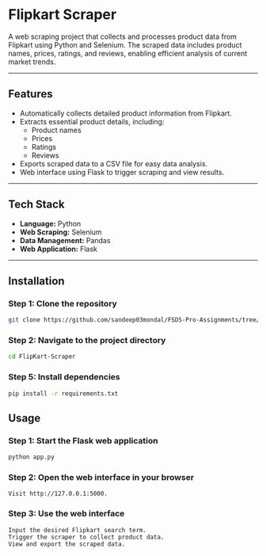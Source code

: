 # Flipkart Scraper

A web scraping project that collects and processes product data from Flipkart using Python and Selenium. The scraped data includes product names, prices, ratings, and reviews, enabling efficient analysis of current market trends.

---

## Features

- Automatically collects detailed product information from Flipkart.
- Extracts essential product details, including:
  - Product names
  - Prices
  - Ratings
  - Reviews
- Exports scraped data to a CSV file for easy data analysis.
- Web interface using Flask to trigger scraping and view results.

---

## Tech Stack

- **Language:** Python
- **Web Scraping:** Selenium
- **Data Management:** Pandas
- **Web Application:** Flask

---

## Installation

### Step 1: Clone the repository

```bash
git clone https://github.com/sandeep03mondal/FSDS-Pro-Assignments/tree/main/9%29%20Flask%20Project/FlipKart%20Scraper
```
### Step 2: Navigate to the project directory
```bash
cd FlipKart-Scraper
```

### Step 5: Install dependencies

```bash
pip install -r requirements.txt
```
## Usage
### Step 1: Start the Flask web application
```bash
python app.py
```
### Step 2: Open the web interface in your browser
```
Visit http://127.0.0.1:5000.
```
### Step 3: Use the web interface
```
Input the desired Flipkart search term.
Trigger the scraper to collect product data.
View and export the scraped data.
```
